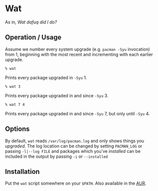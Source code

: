 # Wat

As in, *Wat dafuq did I do?*

## Operation / Usage

Assume we number every system upgrade (e.g. `pacman -Syu` invocation) from 1,
beginning with the most recent and incrementing with each earlier upgrade.

```
% wat
```

Prints every package upgraded in `-Syu` 1.

```
% wat 3
```

Prints every package upgraded in and since `-Syu` 3.

```
% wat 7 4
```

Prints every package upgraded in and since `-Syu` 7, but only until `-Syu` 4.

## Options

By default, `wat` reads `/var/log/pacman.log` and only shows things you
*upgraded*. The log location can be changed by setting `PACMAN_LOG` or passing
`-l|--log FILE` and packages which you've *installed* can be included in the
output by passing `-i` or `--installed`

## Installation

Put the `wat` script somewhere on your `$PATH`. Also available in the [AUR][].

[aur]: https://aur.archlinux.org/packages/wat-git/
